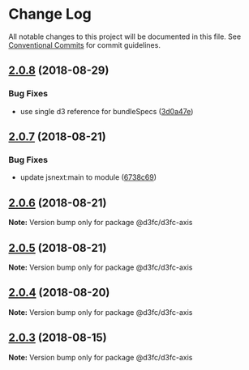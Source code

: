 # Change Log

All notable changes to this project will be documented in this file.
See [Conventional Commits](https://conventionalcommits.org) for commit guidelines.

<a name="2.0.8"></a>
## [2.0.8](https://github.com/d3fc/d3fc/compare/@d3fc/d3fc-axis@2.0.7...@d3fc/d3fc-axis@2.0.8) (2018-08-29)


### Bug Fixes

* use single d3 reference for bundleSpecs ([3d0a47e](https://github.com/d3fc/d3fc/commit/3d0a47e))




<a name="2.0.7"></a>
## [2.0.7](https://github.com/d3fc/d3fc/compare/@d3fc/d3fc-axis@2.0.6...@d3fc/d3fc-axis@2.0.7) (2018-08-21)


### Bug Fixes

* update jsnext:main to module ([6738c69](https://github.com/d3fc/d3fc/commit/6738c69))




<a name="2.0.6"></a>
## [2.0.6](https://github.com/d3fc/d3fc/compare/@d3fc/d3fc-axis@2.0.5...@d3fc/d3fc-axis@2.0.6) (2018-08-21)




**Note:** Version bump only for package @d3fc/d3fc-axis

<a name="2.0.5"></a>
## [2.0.5](https://github.com/d3fc/d3fc-axis/compare/@d3fc/d3fc-axis@2.0.4...@d3fc/d3fc-axis@2.0.5) (2018-08-21)




**Note:** Version bump only for package @d3fc/d3fc-axis

<a name="2.0.4"></a>
## [2.0.4](https://github.com/d3fc/d3fc/compare/@d3fc/d3fc-axis@2.0.3...@d3fc/d3fc-axis@2.0.4) (2018-08-20)




**Note:** Version bump only for package @d3fc/d3fc-axis

<a name="2.0.3"></a>
## [2.0.3](https://github.com/d3fc/d3fc/compare/@d3fc/d3fc-axis@2.0.2...@d3fc/d3fc-axis@2.0.3) (2018-08-15)




**Note:** Version bump only for package @d3fc/d3fc-axis
